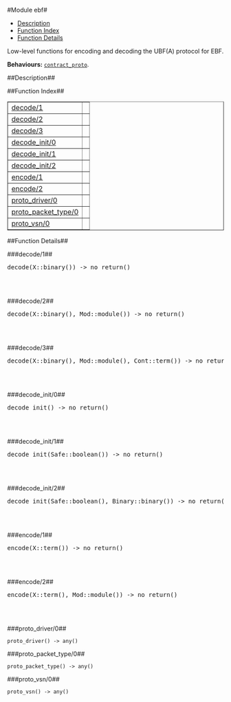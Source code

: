

#Module ebf#
* [Description](#description)
* [Function Index](#index)
* [Function Details](#functions)


Low-level functions for encoding and decoding the UBF(A)
protocol for EBF.



__Behaviours:__ [`contract_proto`](contract_proto.md).<a name="description"></a>

##Description##
 <a name="index"></a>

##Function Index##


<table width="100%" border="1" cellspacing="0" cellpadding="2" summary="function index"><tr><td valign="top"><a href="#decode-1">decode/1</a></td><td></td></tr><tr><td valign="top"><a href="#decode-2">decode/2</a></td><td></td></tr><tr><td valign="top"><a href="#decode-3">decode/3</a></td><td></td></tr><tr><td valign="top"><a href="#decode_init-0">decode_init/0</a></td><td></td></tr><tr><td valign="top"><a href="#decode_init-1">decode_init/1</a></td><td></td></tr><tr><td valign="top"><a href="#decode_init-2">decode_init/2</a></td><td></td></tr><tr><td valign="top"><a href="#encode-1">encode/1</a></td><td></td></tr><tr><td valign="top"><a href="#encode-2">encode/2</a></td><td></td></tr><tr><td valign="top"><a href="#proto_driver-0">proto_driver/0</a></td><td></td></tr><tr><td valign="top"><a href="#proto_packet_type-0">proto_packet_type/0</a></td><td></td></tr><tr><td valign="top"><a href="#proto_vsn-0">proto_vsn/0</a></td><td></td></tr></table>


<a name="functions"></a>

##Function Details##

<a name="decode-1"></a>

###decode/1##




<pre>decode(X::binary()) -&gt; no_return()</pre>
<br></br>


<a name="decode-2"></a>

###decode/2##




<pre>decode(X::binary(), Mod::module()) -&gt; no_return()</pre>
<br></br>


<a name="decode-3"></a>

###decode/3##




<pre>decode(X::binary(), Mod::module(), Cont::term()) -&gt; no_return()</pre>
<br></br>


<a name="decode_init-0"></a>

###decode_init/0##




<pre>decode_init() -&gt; no_return()</pre>
<br></br>


<a name="decode_init-1"></a>

###decode_init/1##




<pre>decode_init(Safe::boolean()) -&gt; no_return()</pre>
<br></br>


<a name="decode_init-2"></a>

###decode_init/2##




<pre>decode_init(Safe::boolean(), Binary::binary()) -&gt; no_return()</pre>
<br></br>


<a name="encode-1"></a>

###encode/1##




<pre>encode(X::term()) -&gt; no_return()</pre>
<br></br>


<a name="encode-2"></a>

###encode/2##




<pre>encode(X::term(), Mod::module()) -&gt; no_return()</pre>
<br></br>


<a name="proto_driver-0"></a>

###proto_driver/0##




`proto_driver() -> any()`

<a name="proto_packet_type-0"></a>

###proto_packet_type/0##




`proto_packet_type() -> any()`

<a name="proto_vsn-0"></a>

###proto_vsn/0##




`proto_vsn() -> any()`

